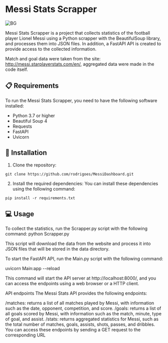# Messi Stats Scrapper

![BG](https://user-images.githubusercontent.com/36699060/229386298-5d7140c1-9f76-4ef4-9475-28c3dae788c6.png)

Messi Stats Scrapper is a project that collects statistics of the football player Lionel Messi using a Python scrapper with the BeautifulSoup library, and processes them into JSON files. In addition, a FastAPI API is created to provide access to the collected information.

Match and goal data were taken from the site: http://messi.starplayerstats.com/en/, aggregated data were made in the code itself.

## 📋 Requirements

To run the Messi Stats Scrapper, you need to have the following software installed:

- Python 3.7 or higher
- Beautiful Soup 4
- Requests
- FastAPI
- Uvicorn

## 💾 Installation
1. Clone the repository:
 ```
git clone https://github.com/rodrigoes/MessiDashboard.git
```
2. Install the required dependencies:
You can install these dependencies using the following command:
```
pip install -r requirements.txt
```
## 💻 Usage
To collect the statistics, run the Scrapper.py script with the following command:
python Scrapper.py

This script will download the data from the website and process it into JSON files that will be stored in the data directory.

To start the FastAPI API, run the Main.py script with the following command:

uvicorn Main:app --reload

This command will start the API server at http://localhost:8000/, and you can access the endpoints using a web browser or a HTTP client.

API endpoints
The Messi Stats API provides the following endpoints:

/matches: returns a list of all matches played by Messi, with information such as the date, opponent, competition, and score.
/goals: returns a list of all goals scored by Messi, with information such as the match, minute, type of goal, and assist.
/stats: returns aggregated statistics for Messi, such as the total number of matches, goals, assists, shots, passes, and dribbles.
You can access these endpoints by sending a GET request to the corresponding URL

